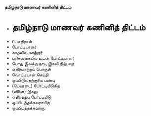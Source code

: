 **தமிழ்நாடு மாணவர் கணினித் திட்டம்**
- # தமிழ்நாடு மாணவர் கணினித் திட்டம்
- n. எதிராள்
- போட்டியாளர்
- காதலில் மாற்றார்
- பரிசுவகையில் உடன் போட்டியாளர்
- பொது இலக்கு நாடி இகலி நிற்பவர்
- எதிர்மாற்றுப் பொருள்
- வோட்டியான் செய்தி
- ஒப்பிடுவதற்குரிய பண்பு
- (பெயரடை) போட்டியிடுகிற
- (வினை) இகலு
- எதிர்த்துப் போட்டியிடு
- ஒப்பிடத்தக்கவராயிரு
- ஒப்பிடத்தக்கவாரு.

